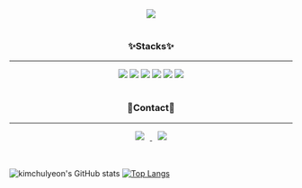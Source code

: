 <div align="center">
  <img src="https://capsule-render.vercel.app/api?type=waving&color=auto&height=200&section=header&text=Welcome&fontSize=60&desc=KimChulyeon&descSize=15&descAlign=80" /> 
  <br /> <br />
  <h3>✨Stacks✨</h3>
  <hr/>
  <img src="https://img.shields.io/badge/HTML-E34F26?style=for-the-badge&logo=HTML5&logoColor=black">  <img src="https://img.shields.io/badge/CSS-1572B6?style=for-the-badge&logo=CSS3&logoColor=black">  <img src="https://img.shields.io/badge/JAVASCRIPT-F7DF1E?style=for-the-badge&logo=JavaScript&logoColor=black">  <img src="https://img.shields.io/badge/REACT-61DAFB?style=for-the-badge&logo=React&logoColor=black">  <img src="https://img.shields.io/badge/SLACK-4A154B?style=for-the-badge&logo=Slack&logoColor=black">  <img src="https://img.shields.io/badge/FIGMA-F24E1E?style=for-the-badge&logo=Figma&logoColor=black">
  <br /><br />
  <h3>🔆Contact🔆</h3>
  <hr />
  <a href="mailto:guinness987@gmail.com">
<img src="https://img.shields.io/badge/Gmail-d14836?style=flat-square&logo=Gmail&logoColor=white&link=mailto:guinness987@gmail.com"
style="height : auto; margin-left : 10px; margin-right : 10px;"/>
</a>  <a href="https://www.instagram.com/hamalse__">
<img
src="http://img.shields.io/badge/-Instagram-black?style=flat&logo=Instagram&link=https://www.instagram.com/hamalse__"
style="height : auto; margin-left : 10px; margin-right : 10px;"/>
</a>
  <br/>  <br/>  <br/>
</div>

![kimchulyeon's GitHub stats](https://github-readme-stats.vercel.app/api?username=kimchulyeon&show_icons=true&theme=dracula)   [![Top Langs](https://github-readme-stats.vercel.app/api/top-langs/?username=kimchulyeon&layout=compact)](https://github.com/kimchulyeon/github-readme-stats)
